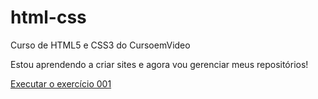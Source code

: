 # html-css
Curso de HTML5 e CSS3 do CursoemVideo

Estou aprendendo a criar sites e agora vou gerenciar meus repositórios!

<a href="https://lucasfaria-p.github.io/html-css/exercicios/ex001/index.html"> Executar o exercício 001 </a>